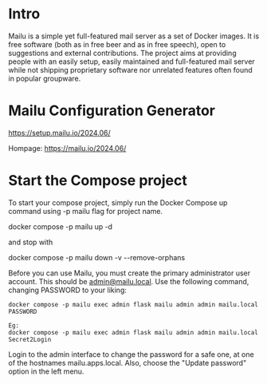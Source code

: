 # Intro

Mailu is a simple yet full-featured mail server as a set of Docker images. It is free software (both as in free beer and as in free speech), open to suggestions and external contributions. The project aims at providing people with an easily setup, easily maintained and full-featured mail server while not shipping proprietary software nor unrelated features often found in popular groupware.

# Mailu Configuration Generator

https://setup.mailu.io/2024.06/

Hompage: 
https://mailu.io/2024.06/

# Start the Compose project

To start your compose project, simply run the Docker Compose up command using -p mailu flag for project name.

docker compose -p mailu up -d

and stop with

docker compose -p mailu down -v --remove-orphans


Before you can use Mailu, you must create the primary administrator user account. This should be admin@mailu.local. Use the following command, changing PASSWORD to your liking:

```console
docker compose -p mailu exec admin flask mailu admin admin mailu.local PASSWORD

Eg:
docker compose -p mailu exec admin flask mailu admin admin mailu.local Secret2Login

```

Login to the admin interface to change the password for a safe one, at one of the hostnames mailu.apps.local. Also, choose the "Update password" option in the left menu.
